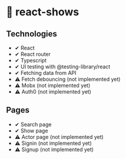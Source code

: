 # 📼 react-shows 

## Technologies 

- ✔ React
- ✔ React router
- ✔ Typescript
- ✔ UI testing with @testing-library/react
- ✔ Fetching data from API
- ⚠ Fetch debouncing (not implemented yet)
- ⚠ Mobx (not implemented yet)
- ⚠ Auth0 (not implemented yet)

## Pages

- ✔ Search page
- ✔ Show page
- ⚠ Actor page (not implemented yet)
- ⚠ Signin (not implemented yet)
- ⚠ Signup (not implemented yet)

